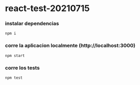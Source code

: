 # react-test-20210715


### instalar dependencias

`npm i`

### corre la aplicacion localmente (http://localhost:3000)

`npm start`

### corre los tests

`npm test`

